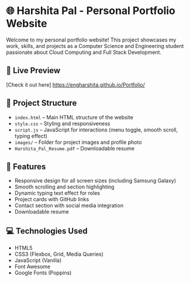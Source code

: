 # 🌐 Harshita Pal - Personal Portfolio Website

Welcome to my personal portfolio website! This project showcases my work, skills, and projects as a Computer Science and Engineering student passionate about Cloud Computing and Full Stack Development.

## 🚀 Live Preview
[Check it out here] https://engharshita.github.io/Portfolio/

## 📁 Project Structure
- `index.html` – Main HTML structure of the website
- `style.css` – Styling and responsiveness
- `script.js` – JavaScript for interactions (menu toggle, smooth scroll, typing effect)
- `images/` – Folder for project images and profile photo
- `Harshita_Pal_Resume.pdf` – Downloadable resume

## 📸 Features
- Responsive design for all screen sizes (including Samsung Galaxy)
- Smooth scrolling and section highlighting
- Dynamic typing text effect for roles
- Project cards with GitHub links
- Contact section with social media integration
- Downloadable resume

## 💻 Technologies Used
- HTML5
- CSS3 (Flexbox, Grid, Media Queries)
- JavaScript (Vanilla)
- Font Awesome
- Google Fonts (Poppins)



